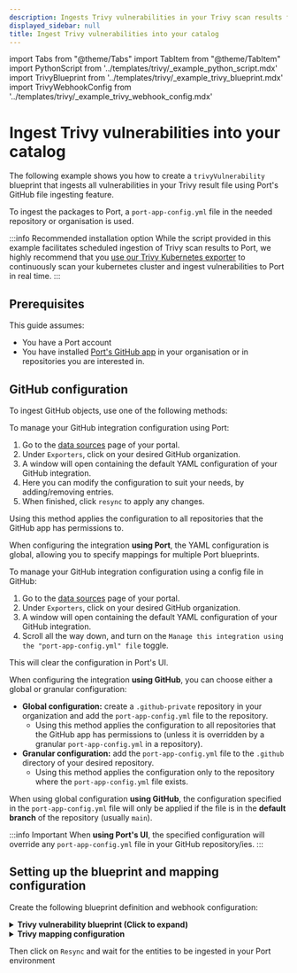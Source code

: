 ```yaml
---
description: Ingests Trivy vulnerabilities in your Trivy scan results file using Port's GitHub file ingesting feature.
displayed_sidebar: null
title: Ingest Trivy vulnerabilities into your catalog
---
```


import Tabs from "@theme/Tabs"
import TabItem from "@theme/TabItem"
import PythonScript from '../templates/trivy/\_example_python_script.mdx'
import TrivyBlueprint from '../templates/trivy/\_example_trivy_blueprint.mdx'
import TrivyWebhookConfig from '../templates/trivy/\_example_trivy_webhook_config.mdx'

# Ingest Trivy vulnerabilities into your catalog

The following example shows you how to create a `trivyVulnerability` blueprint that ingests all vulnerabilities in your Trivy result file using Port's GitHub file ingesting feature.

To ingest the packages to Port, a `port-app-config.yml` file in the needed repository or organisation is used.

:::info Recommended installation option
While the script provided in this example facilitates scheduled ingestion of Trivy scan results to Port, we highly recommend that you [use our Trivy Kubernetes exporter](/build-your-software-catalog/sync-data-to-catalog/kubernetes/templates/trivy) to continuously scan your kubernetes cluster and ingest vulnerabilities to Port in real time. 
:::


## Prerequisites
This guide assumes:
- You have a Port account
- You have installed [Port's GitHub app](/build-your-software-catalog/sync-data-to-catalog/git/github/#setup) in your organisation or in repositories you are interested in.

## GitHub configuration

To ingest GitHub objects, use one of the following methods:

<Tabs queryString="method">

<TabItem label="Using Port's UI" value="port">

To manage your GitHub integration configuration using Port:

1. Go to the [data sources](https://app.getport.io/settings/data-sources) page of your portal.
2. Under `Exporters`, click on your desired GitHub organization.
3. A window will open containing the default YAML configuration of your GitHub integration.
4. Here you can modify the configuration to suit your needs, by adding/removing entries.
5. When finished, click `resync` to apply any changes.

Using this method applies the configuration to all repositories that the GitHub app has permissions to.

When configuring the integration **using Port**, the YAML configuration is global, allowing you to specify mappings for multiple Port blueprints.

</TabItem>

<TabItem label="Using GitHub" value="github">

To manage your GitHub integration configuration using a config file in GitHub:

1. Go to the [data sources](https://app.getport.io/settings/data-sources) page of your portal.
2. Under `Exporters`, click on your desired GitHub organization.
3. A window will open containing the default YAML configuration of your GitHub integration.
4. Scroll all the way down, and turn on the `Manage this integration using the "port-app-config.yml" file` toggle.

This will clear the configuration in Port's UI.

When configuring the integration **using GitHub**, you can choose either a global or granular configuration:

- **Global configuration:** create a `.github-private` repository in your organization and add the `port-app-config.yml` file to the repository.
  - Using this method applies the configuration to all repositories that the GitHub app has permissions to (unless it is overridden by a granular `port-app-config.yml` in a repository).
- **Granular configuration:** add the `port-app-config.yml` file to the `.github` directory of your desired repository.
  - Using this method applies the configuration only to the repository where the `port-app-config.yml` file exists.

When using global configuration **using GitHub**, the configuration specified in the `port-app-config.yml` file will only be applied if the file is in the **default branch** of the repository (usually `main`).

</TabItem>

</Tabs>

:::info Important
When **using Port's UI**, the specified configuration will override any `port-app-config.yml` file in your GitHub repository/ies.
:::

## Setting up the blueprint and mapping configuration

Create the following blueprint definition and webhook configuration:

<details>
<summary><b>Trivy vulnerability blueprint (Click to expand)</b></summary>
<TrivyBlueprint/>
</details>

<details>
<summary><b>Trivy mapping configuration</b></summary>

```yaml showLineNumbers
- kind: file
  selector:
    query: 'true'
    files:
      - path: '**/result.json' # path to results json file
  port:
    itemsToParse: '[.file.content[] | select(.Vulnerabilities != null) as $input | .Vulnerabilities[] | {VulnerabilityID, PkgName, InstalledVersion, FixedVersion, Title, Description, Severity, References, PrimaryURL, DataSource, Target: $input.Target}]'
    entity:
      mappings:
        identifier: .item.VulnerabilityID
        title: .item.Title
        blueprint: '"trivyVulnerability"'
        properties:
          version: .item.InstalledVersion
          package_name: .item.PkgName
          primaryUrl: .item.PrimaryURL
          description: .item.Description
          target: .item.Target
          severity: .item.Severity
          data_source: .item.DataSource
```

</details>

Then click on `Resync` and wait for the entities to be ingested in your Port environment